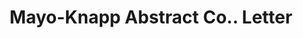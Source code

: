 ---
doi: 10.7916/D8K94KKK
date_other: '1910'
date_other_textual: '1910'
form: correspondence
genre:
- Letters (correspondence)
name:
- Mayo-Knapp Abstract Co.
object_in_context_url: https://biggert.cul.columbia.edu/items/view/ave_biggert_00318
subject_hierarchical_geographic:
- Lake Charles, Louisiana, United States
subject_name:
- Mayo-Knapp Abstract Co.
title: Mayo-Knapp Abstract Co.. Letter
sort_title: Mayo-Knapp Abstract Co.. Letter
call_number: ave_biggert_00318
coordinates:
- 30.21472222222222,-93.20861111111111
pid: ave_biggert_00318
identifiers: ave_biggert_00318
thumbnail: https://derivativo-1.library.columbia.edu/iiif/2/ldpd:344254/full/!256,256/0/native.jpg
permalink: /biggert/ave_biggert_00318/
layout: iiif-image-page
---